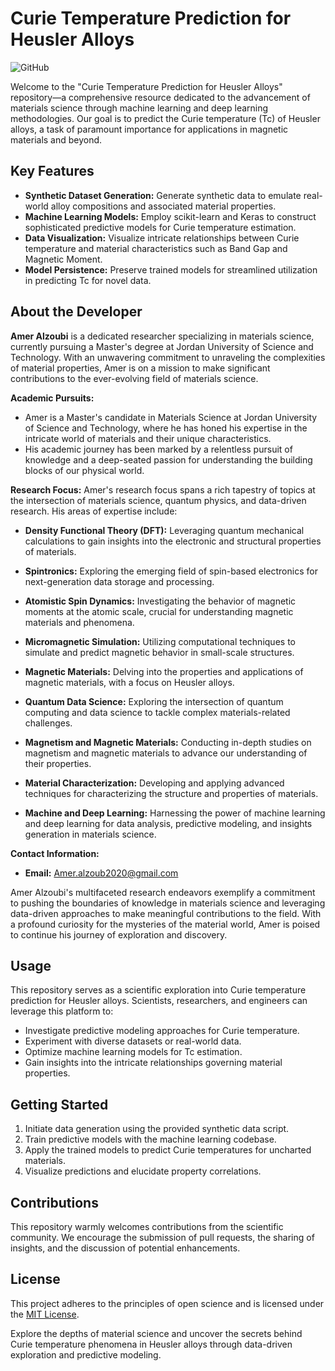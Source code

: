 # Curie Temperature Prediction for Heusler Alloys

![GitHub](https://img.shields.io/github/license/your-username/Curie-Temperature-Prediction-Heusler-Alloys)

Welcome to the "Curie Temperature Prediction for Heusler Alloys" repository—a comprehensive resource dedicated to the advancement of materials science through machine learning and deep learning methodologies. Our goal is to predict the Curie temperature (Tc) of Heusler alloys, a task of paramount importance for applications in magnetic materials and beyond.

## Key Features
- **Synthetic Dataset Generation:** Generate synthetic data to emulate real-world alloy compositions and associated material properties.
- **Machine Learning Models:** Employ scikit-learn and Keras to construct sophisticated predictive models for Curie temperature estimation.
- **Data Visualization:** Visualize intricate relationships between Curie temperature and material characteristics such as Band Gap and Magnetic Moment.
- **Model Persistence:** Preserve trained models for streamlined utilization in predicting Tc for novel data.

## About the Developer

**Amer Alzoubi** is a dedicated researcher specializing in materials science, currently pursuing a Master's degree at Jordan University of Science and Technology. With an unwavering commitment to unraveling the complexities of material properties, Amer is on a mission to make significant contributions to the ever-evolving field of materials science.

**Academic Pursuits:**
- Amer is a Master's candidate in Materials Science at Jordan University of Science and Technology, where he has honed his expertise in the intricate world of materials and their unique characteristics.
- His academic journey has been marked by a relentless pursuit of knowledge and a deep-seated passion for understanding the building blocks of our physical world.

**Research Focus:**
Amer's research focus spans a rich tapestry of topics at the intersection of materials science, quantum physics, and data-driven research. His areas of expertise include:

- **Density Functional Theory (DFT):** Leveraging quantum mechanical calculations to gain insights into the electronic and structural properties of materials.
  
- **Spintronics:** Exploring the emerging field of spin-based electronics for next-generation data storage and processing.

- **Atomistic Spin Dynamics:** Investigating the behavior of magnetic moments at the atomic scale, crucial for understanding magnetic materials and phenomena.

- **Micromagnetic Simulation:** Utilizing computational techniques to simulate and predict magnetic behavior in small-scale structures.

- **Magnetic Materials:** Delving into the properties and applications of magnetic materials, with a focus on Heusler alloys.

- **Quantum Data Science:** Exploring the intersection of quantum computing and data science to tackle complex materials-related challenges.

- **Magnetism and Magnetic Materials:** Conducting in-depth studies on magnetism and magnetic materials to advance our understanding of their properties.

- **Material Characterization:** Developing and applying advanced techniques for characterizing the structure and properties of materials.

- **Machine and Deep Learning:** Harnessing the power of machine learning and deep learning for data analysis, predictive modeling, and insights generation in materials science.

**Contact Information:**
- **Email:** Amer.alzoub2020@gmail.com

Amer Alzoubi's multifaceted research endeavors exemplify a commitment to pushing the boundaries of knowledge in materials science and leveraging data-driven approaches to make meaningful contributions to the field. With a profound curiosity for the mysteries of the material world, Amer is poised to continue his journey of exploration and discovery.

## Usage
This repository serves as a scientific exploration into Curie temperature prediction for Heusler alloys. Scientists, researchers, and engineers can leverage this platform to:
- Investigate predictive modeling approaches for Curie temperature.
- Experiment with diverse datasets or real-world data.
- Optimize machine learning models for Tc estimation.
- Gain insights into the intricate relationships governing material properties.

## Getting Started
1. Initiate data generation using the provided synthetic data script.
2. Train predictive models with the machine learning codebase.
3. Apply the trained models to predict Curie temperatures for uncharted materials.
4. Visualize predictions and elucidate property correlations.

## Contributions
This repository warmly welcomes contributions from the scientific community. We encourage the submission of pull requests, the sharing of insights, and the discussion of potential enhancements.

## License
This project adheres to the principles of open science and is licensed under the [MIT License](LICENSE).

Explore the depths of material science and uncover the secrets behind Curie temperature phenomena in Heusler alloys through data-driven exploration and predictive modeling.
